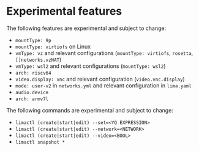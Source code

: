 # Experimental features

The following features are experimental and subject to change:

- `mountType: 9p`
- `mountType: virtiofs` on Linux
- `vmType: vz` and relevant configurations (`mountType: virtiofs`, `rosetta`, `[]networks.vzNAT`)
- `vmType: wsl2` and relevant configurations (`mountType: wsl2`)
- `arch: riscv64`
- `video.display: vnc` and relevant configuration (`video.vnc.display`)
- `mode: user-v2` in `networks.yml` and relevant configuration in `lima.yaml`
- `audio.device`
- `arch: armv7l`

The following commands are experimental and subject to change:

- `limactl (create|start|edit) --set=<YQ EXPRESSION>`
- `limactl (create|start|edit) --network=<NETWORK>`
- `limactl (create|start|edit) --video=<BOOL>`
- `limactl snapshot *`
